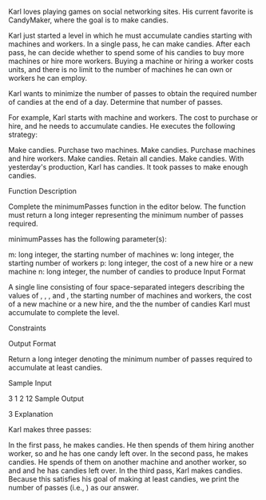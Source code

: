 Karl loves playing games on social networking sites. His current favorite is CandyMaker, where the goal is to make candies.

Karl just started a level in which he must accumulate  candies starting with  machines and  workers. In a single pass, he can make  candies. After each pass, he can decide whether to spend some of his candies to buy more machines or hire more workers. Buying a machine or hiring a worker costs  units, and there is no limit to the number of machines he can own or workers he can employ.

Karl wants to minimize the number of passes to obtain the required number of candies at the end of a day. Determine that number of passes.

For example, Karl starts with  machine and  workers. The cost to purchase or hire,  and he needs to accumulate  candies. He executes the following strategy:

Make  candies. Purchase two machines.
Make  candies. Purchase  machines and hire  workers.
Make  candies. Retain all  candies.
Make  candies. With yesterday's production, Karl has  candies.
It took  passes to make enough candies.

Function Description

Complete the minimumPasses function in the editor below. The function must return a long integer representing the minimum number of passes required.

minimumPasses has the following parameter(s):

m: long integer, the starting number of machines
w: long integer, the starting number of workers
p: long integer, the cost of a new hire or a new machine
n: long integer, the number of candies to produce
Input Format

A single line consisting of four space-separated integers describing the values of , , , and , the starting number of machines and workers, the cost of a new machine or a new hire, and the the number of candies Karl must accumulate to complete the level.

Constraints

Output Format

Return a long integer denoting the minimum number of passes required to accumulate at least  candies.

Sample Input

3 1 2 12
Sample Output

3
Explanation

Karl makes three passes:

In the first pass, he makes  candies. He then spends  of them hiring another worker, so  and he has one candy left over.
In the second pass, he makes  candies. He spends  of them on another machine and another worker, so  and  and he has  candies left over.
In the third pass, Karl makes  candies. Because this satisfies his goal of making at least  candies, we print the number of passes (i.e., ) as our answer.